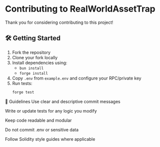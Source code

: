 # Contributing to RealWorldAssetTrap

Thank you for considering contributing to this project!

## 🛠️ Getting Started

1. Fork the repository
2. Clone your fork locally
3. Install dependencies using:
   - `bun install`
   - `forge install`
4. Copy `.env` from `example.env` and configure your RPC/private key
5. Run tests:
   ```bash
   forge test

🧪 Guidelines
Use clear and descriptive commit messages

Write or update tests for any logic you modify

Keep code readable and modular

Do not commit .env or sensitive data

Follow Solidity style guides where applicable
